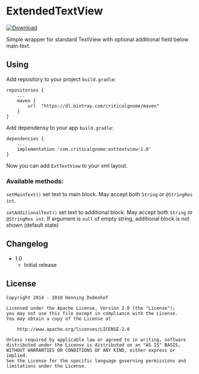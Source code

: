 # ExtendedTextView

[ ![Download](https://api.bintray.com/packages/criticalgnome/maven/exttextview/images/download.svg) ](https://bintray.com/criticalgnome/maven/exttextview/_latestVersion)

Simple wrapper for standard TextView with optional additional field below main text.
## Using
Add repository to your project ```build.gradle```:

```
repositories {
    ...
    maven {
        url  "https://dl.bintray.com/criticalgnome/maven" 
    }
}
```

Add dependensy to your app ```build.gradle```:
```
dependencies {
    ...
    implementation 'com.criticalgnome:exttextview:1.0'
}
```
Now you can add ```ExtTextView``` to your xml layout.

### Available methods:

```setMainText()``` set text to main block. May accept both ```String``` or ```@StringRes int```.

```setAdditionalText()``` set text to additional block. May accept both ```String``` or ```@StringRes int```. If argument is ```null``` of empty string, additional block is not shown (default state)

## Changelog

- 1.0
    - Initial release
    
## License

    Copyright 2014 - 2018 Henning Dodenhof
    
    Licensed under the Apache License, Version 2.0 (the "License");
    you may not use this file except in compliance with the License.
    You may obtain a copy of the License at
    
        http://www.apache.org/licenses/LICENSE-2.0
    
    Unless required by applicable law or agreed to in writing, software
    distributed under the License is distributed on an "AS IS" BASIS,
    WITHOUT WARRANTIES OR CONDITIONS OF ANY KIND, either express or implied.
    See the License for the specific language governing permissions and
    limitations under the License.